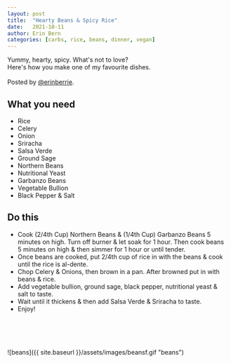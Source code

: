 ```yaml
---
layout: post
title:  "Hearty Beans & Spicy Rice"
date:   2021-10-11
author: Erin Bern
categories: [carbs, rice, beans, dinner, vegan]
---
```

Yummy, hearty, spicy. 
What's not to love? <br/>
Here's how you make one of my favourite dishes. <br/>
<br/>
Posted by [@erinberrie](https://twitter.com/erinberrie).
## What you need
* Rice
* Celery
* Onion
* Sriracha
* Salsa Verde
* Ground Sage
* Northern Beans
* Nutritional Yeast
* Garbanzo Beans
* Vegetable Bullion
* Black Pepper & Salt

## Do this
* Cook (2/4th Cup) Northern Beans & (1/4th Cup) Garbanzo Beans 5 minutes on high. Turn off burner & let soak for 1 hour. Then cook beans 5 minutes on high & then simmer for 1 hour or until tender.
* Once beans are cooked, put 2/4th cup of rice in with the beans & cook until the rice is al-dente.
* Chop Celery & Onions, then brown in a pan. After browned put in with beans & rice.
* Add vegetable bullion, ground sage, black pepper, nutritional yeast & salt to taste.
* Wait until it thickens & then add Salsa Verde & Sriracha to taste.
* Enjoy!
<br/>
<br/>
<br/>
<br/>
![beans]({{ site.baseurl }}/assets/images/beansf.gif "beans")
